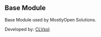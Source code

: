 Base Module
-----------

Base Module used by MostlyOpen Solutions.

Developed by: [CLVsol](http://clvsol.com). 
